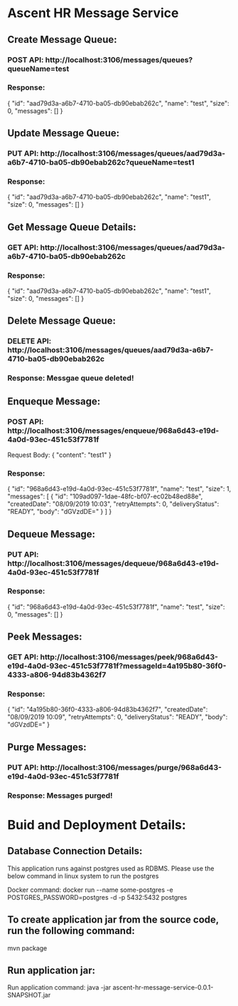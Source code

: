 # Ascent HR Message Service

## Create Message Queue:

### POST API: http://localhost:3106/messages/queues?queueName=test

### Response:
{
    "id": "aad79d3a-a6b7-4710-ba05-db90ebab262c",
    "name": "test",
    "size": 0,
    "messages": []
}

## Update Message Queue:

### PUT API: http://localhost:3106/messages/queues/aad79d3a-a6b7-4710-ba05-db90ebab262c?queueName=test1

### Response:
{
    "id": "aad79d3a-a6b7-4710-ba05-db90ebab262c",
    "name": "test1",
    "size": 0,
    "messages": []
}


## Get Message Queue Details:

### GET API: http://localhost:3106/messages/queues/aad79d3a-a6b7-4710-ba05-db90ebab262c

### Response:
{
    "id": "aad79d3a-a6b7-4710-ba05-db90ebab262c",
    "name": "test1",
    "size": 0,
    "messages": []
}


## Delete Message Queue:

### DELETE API: http://localhost:3106/messages/queues/aad79d3a-a6b7-4710-ba05-db90ebab262c

### Response: Messgae queue deleted!

## Enqueque Message:

### POST API: http://localhost:3106/messages/enqueue/968a6d43-e19d-4a0d-93ec-451c53f7781f
          
Request Body:
{
"content": "test1"
}

### Response:
{
    "id": "968a6d43-e19d-4a0d-93ec-451c53f7781f",
    "name": "test",
    "size": 1,
    "messages": [
        {
            "id": "109ad097-1dae-48fc-bf07-ec02b48ed88e",
            "createdDate": "08/09/2019 10:03",
            "retryAttempts": 0,
            "deliveryStatus": "READY",
            "body": "dGVzdDE="
        }
    ]
}

## Dequeue Message:

### PUT API: http://localhost:3106/messages/dequeue/968a6d43-e19d-4a0d-93ec-451c53f7781f

### Response:
{
    "id": "968a6d43-e19d-4a0d-93ec-451c53f7781f",
    "name": "test",
    "size": 0,
    "messages": []
}

## Peek Messages:

### GET API: http://localhost:3106/messages/peek/968a6d43-e19d-4a0d-93ec-451c53f7781f?messageId=4a195b80-36f0-4333-a806-94d83b4362f7

### Response:
{
    "id": "4a195b80-36f0-4333-a806-94d83b4362f7",
    "createdDate": "08/09/2019 10:09",
    "retryAttempts": 0,
    "deliveryStatus": "READY",
    "body": "dGVzdDE="
}

## Purge Messages:

### PUT API: http://localhost:3106/messages/purge/968a6d43-e19d-4a0d-93ec-451c53f7781f

### Response: Messages purged!

# Buid and Deployment Details:
## Database Connection Details:
This application runs against postgres used as RDBMS. Please use the below command in linux system to run the postgres

Docker command: docker run --name some-postgres -e POSTGRES_PASSWORD=postgres -d -p 5432:5432 postgres

## To create application jar from the source code, run the following command:

mvn package

## Run application jar:

Run application command: java -jar ascent-hr-message-service-0.0.1-SNAPSHOT.jar 









